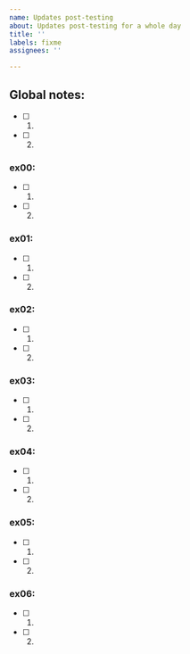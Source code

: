 ```yaml
---
name: Updates post-testing
about: Updates post-testing for a whole day
title: ''
labels: fixme
assignees: ''

---
```


## Global notes:

- [ ] 1. 
- [ ] 2. 

### ex00:
- [ ] 1. 
- [ ] 2. 

### ex01:
- [ ] 1. 
- [ ] 2. 

### ex02:
- [ ] 1. 
- [ ] 2. 

### ex03:
- [ ] 1. 
- [ ] 2. 

### ex04:
- [ ] 1. 
- [ ] 2. 

### ex05:
- [ ] 1. 
- [ ] 2. 

### ex06:
- [ ] 1. 
- [ ] 2.
